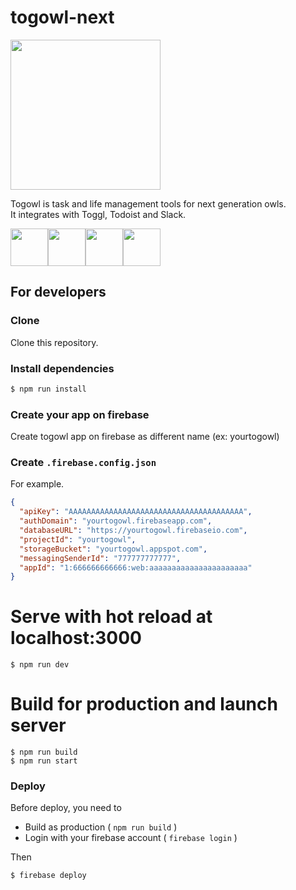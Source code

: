 # togowl-next

<img src="https://github.com/tadashi-aikawa/togowl/raw/master/public/icon.png" width="240" />

Togowl is task and life management tools for next generation owls.  
It integrates with Toggl, Todoist and Slack.

<div style="display: flex;">
  <img src="https://cdn.svgporn.com/logos/typescript-icon.svg" width="60" />
  <img src="https://cdn.svgporn.com/logos/nuxt.svg" width="60" />
  <img src="https://cdn.svgporn.com/logos/vuetifyjs.svg" width="60" />
  <img src="https://cdn.svgporn.com/logos/firebase.svg" width="60" />
</div>

## For developers

### Clone

Clone this repository.

### Install dependencies

```bash
$ npm run install
```

### Create your app on firebase

Create togowl app on firebase as different name (ex: yourtogowl)

### Create `.firebase.config.json`

For example.

```json
{
  "apiKey": "AAAAAAAAAAAAAAAAAAAAAAAAAAAAAAAAAAAAAAA",
  "authDomain": "yourtogowl.firebaseapp.com",
  "databaseURL": "https://yourtogowl.firebaseio.com",
  "projectId": "yourtogowl",
  "storageBucket": "yourtogowl.appspot.com",
  "messagingSenderId": "777777777777",
  "appId": "1:666666666666:web:aaaaaaaaaaaaaaaaaaaaaa"
}
```

# Serve with hot reload at localhost:3000

```
$ npm run dev
```

# Build for production and launch server

```
$ npm run build
$ npm run start
```

### Deploy

Before deploy, you need to

- Build as production ( `npm run build` )
- Login with your firebase account ( `firebase login` )

Then

```
$ firebase deploy
```
